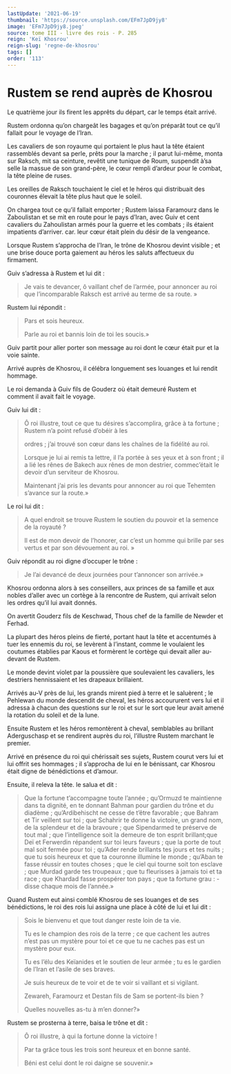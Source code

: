 ```yaml
---
lastUpdate: '2021-06-19'
thumbnail: 'https://source.unsplash.com/EFm7JpD9jy8'
image: 'EFm7JpD9jy8.jpeg'
source: tome III - livre des rois - P. 285
reign: 'Keï Khosrou'
reign-slug: 'regne-de-khosrou'
tags: []
order: '113'
---
```


# Rustem se rend auprès de Khosrou

Le quatrième jour ils firent les apprêts du départ, car le temps était arrivé.

Rustem ordonna qu’on chargeât les bagages et qu’on préparât tout ce qu’il fallait pour le voyage de l’Iran.

Les cavaliers de son royaume qui portaient le plus haut la tête étaient rassemblés devant sa perle, prêts pour la marche ; il parut lui-même, monta sur Raksch, mit sa ceinture, revêtit une tunique de Roum, suspendit à’sa selle la massue de son grand-père, le cœur rempli d’ardeur pour le combat, la tête pleine de ruses.

Les oreilles de Raksch touchaient le ciel et le héros qui distribuait des couronnes élevait la tête plus haut que le soleil.

On chargea tout ce qu’il fallait emporter ; Rustem laissa Faramourz dans le Zaboulistan et se mit en route pour le pays d’Iran, avec Guiv et cent cavaliers du Zahoulistan armés pour la guerre et les combats ; ils étaient impatients d’arriver. car. leur cœur était plein du désir de la vengeance.

Lorsque Rustem s’approcha de l’Iran, le trône de Khosrou devint visible ; et une brise douce porta gaiement au héros les saluts affectueux du firmament.

Guiv s’adressa à Rustem et lui dit :

> Je vais te devancer, ô vaillant chef de l’armée, pour annoncer au roi que l’incomparable Raksch est arrivé au terme de sa route. »

Rustem lui répondit :

> Pars et sois heureux.
>
> Parle au roi et bannis loin de toi les soucis.»

Guiv partit pour aller porter son message au roi dont le cœur était pur et la voie sainte.

Arrivé auprès de Khosrou, il célébra longuement ses louanges et lui rendit hommage.

Le roi demanda à Guiv fils de Gouderz où était demeuré Rustem et comment il avait fait le voyage.

Guiv lui dit :

> Ô roi illustre, tout ce que tu désires s’accomplira, grâce à ta fortune ; Rustem n’a point refusé d’obéir à les
>
> ordres ; j’ai trouvé son cœur dans les chaînes de la fidélité au roi.
>
> Lorsque je lui ai remis ta lettre, il l’a portée à ses yeux et à son front ; il a lié les rênes de Bakech aux rênes de mon destrier, commec’était le devoir d’un serviteur de Khosrou.
>
> Maintenant j’ai pris les devants pour annoncer au roi que Tehemten s’avance sur la route.»

Le roi lui dit :

> A quel endroit se trouve Rustem le soutien du pouvoir et la semence de la royauté ?
>
> Il est de mon devoir de l’honorer, car c’est un homme qui brille par ses vertus et par son dévouement au roi. »

Guiv répondit au roi digne d’occuper le trône :

> Je l’ai devancé de deux journées pour t’annoncer son arrivée.»

Khosrou ordonna alors à ses conseillers, aux princes de sa famille et aux nobles d’aller avec un cortège à la rencontre de Rustem, qui arrivait selon les ordres qu’il lui avait donnés.

On avertit Gouderz fils de Keschwad, Thous chef de la famille de Newder et Ferhad.

La plupart des héros pleins de fierté, portant haut la tête et accentumés à tuer les ennemis du roi, se levèrent à l’instant, comme le voulaient les coutumes établies par Kaous et formèrent le cortège qui devait aller au-
devant de Rustem.

Le monde devint violet par la poussière que soulevaient les cavaliers, les destriers hennissaient et les drapeaux brillaient.

Arrivés au-V près de lui, les grands mirent pied à terre et le saluèrent ; le Pehlewan du monde descendit de cheval, les héros accoururent vers lui et il adressa à chacun des questions sur le roi et sur le sort que leur avait amené la rotation du soleil et de la lune.

Ensuite Rustem et les héros remontèrent à cheval, semblables au brillant Aderguschasp et se rendirent auprès du roi, l’illustre Rustem marchant le premier.

Arrivé en présence du roi qui chérissait ses sujets, Rustem courut vers lui et lui offrit ses hommages ; il s’approcha de lui en le bénissant, car Khosrou était digne de bénédictions et d’amour.

Ensuite, il releva la tête. le salua et dit :

> Que la fortune t’accompagne toute l’année ; qu’Ormuzd te maintienne dans ta dignité, en te donnant Bahman pour gardien du trône et du diadème ; qu’Ardibehischt ne cesse de t’être favorable ; que Bahram et Tir veillent sur toi ; que Schahrir te donne la victoire, un grand nom, de la splendeur et de la bravoure ; que Sipendarmed te préserve de tout mal ; que l’intelligence soit la demeure de ton esprit brillant;que Deï et Ferwerdin répandent sur toi leurs faveurs ; que la porte de tout mal soit fermée pour toi ; qu’Ader rende brillants tes jours et tes nuits ; que tu sois heureux et que ta couronne illumine le monde ; qu’Aban te fasse réussir en toutes choses ; que le ciel qui tourne soit ton esclave ; que Murdad garde tes troupeaux ; que tu fleurisses à jamais toi et ta race ; que Khardad fasse prospérer ton pays ; que ta fortune grau : -disse chaque mois de l’année.»

Quand Rustem eut ainsi comblé Khosrou de ses louanges et de ses bénédictions, le roi des rois lui assigna une place à côté de lui et lui dit :

> Sois le bienvenu et que tout danger reste loin de ta vie.
>
> Tu es le champion des rois de la terre ; ce que cachent les autres n’est pas un mystère pour toi et ce que tu ne caches pas est un mystère pour eux.
>
> Tu es l’élu des Keïanides et le soutien de leur armée ; tu es le gardien de l’Iran et l’asile de ses braves.
>
> Je suis heureux de te voir et de te voir si vaillant et si vigilant.
>
> Zewareh, Faramourz et Destan fils de Sam se portent-ils bien ?
>
> Quelles nouvelles as-tu à m’en donner?»

Rustem se prosterna à terre, baisa le trône et dit :

> Ô roi illustre, à qui la fortune donne la victoire !
>
> Par ta grâce tous les trois sont heureux et en bonne santé.
>
> Béni est celui dont le roi daigne se souvenir.»
